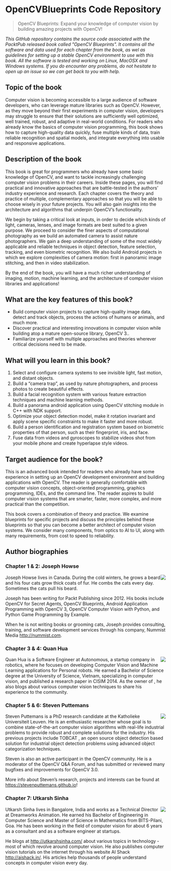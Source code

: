 # OpenCVBlueprints Code Repository

> OpenCV Blueprints: Expand your knowledge of computer vision by building amazing projects with OpenCV!

*This GitHub repository contains the source code associated with the PacktPub released book called "OpenCV Blueprints". It contains all the software and data used for each chapter from the book, as wel as guidelines for setting up a stable OpenCV environment to use with this book. All the software is tested and working on Linux, MacOSX and Windows systems. If you do encounter any problems, do not hesitate to open up an issue so we can get back to you with help.*

## Topic of the book
Computer vision is becoming accessible to a large audience of software developers, who can leverage mature libraries such as OpenCV. However, as they move beyond their first experiments in computer vision, developers may struggle to ensure that their solutions are sufficiently well optimized, well trained, robust, and adaptive in real-world conditions. For readers who already know the basics of computer vision programming, this book shows how to capture high-quality data quickly, fuse multiple kinds of data, train reliable recognition and spatial models, and integrate everything into usable and responsive applications.

## Description of the book
This book is great for programmers who already have some basic knowledge of OpenCV, and want to tackle increasingly challenging computer vision problems in their careers.  Inside these pages, you will find practical and innovative approaches that are battle-tested in the authors’ industry experience and research.  Each chapter covers the theory and practice of multiple, complementary approaches so that you will be able to choose wisely in your future projects.  You will also gain insights into the architecture and algorithms that underpin OpenCV’s functionality.

We begin by taking a critical look at inputs, in order to decide which kinds of light, cameras, lenses, and image formats are best suited to a given purpose. We proceed to consider the finer aspects of computational photography as we build an automated camera to assist nature photographers. We gain a deep understanding of some of the most widely applicable and reliable techniques in object detection, feature selection, tracking, and even biometric recognition. We also build Android projects in which we explore complexities of camera motion: first in panoramic image stitching, and then in video stabilization.

By the end of the book, you will have a much richer understanding of imaging, motion, machine learning, and the architecture of computer vision libraries and applications!

## What are the key features of this book?
* Build computer vision projects to capture high-quality image data, detect and track objects, process the actions of humans or animals, and much more.
* Discover practical and interesting innovations in computer vision while building atop a mature open-source library, OpenCV 3..
* Familiarize yourself with multiple approaches and theories wherever critical decisions need to be made.

## What will you learn in this book?
1. Select and configure camera systems to see invisible light, fast motion, and distant objects.
2. Build a “camera trap”, as used by nature photographers, and process photos to create beautiful effects.
3. Build a facial recognition system with various feature extraction techniques and machine learning methods.
4. Build a panorama android application using OpenCV stitching module in C++ with NDK support.
5. Optimize your object detection model, make it rotation invariant and apply scene specific constraints to make it faster and more robust.
6. Build a person identification and registration system based on biometric properties of that person, such as their fingerprint, iris, and face.
7. Fuse data from videos and gyroscopes to stabilize videos shot from your mobile phone and create hyperlapse style videos. 

## Target audience for the book?
This is an advanced book intended for readers who already have some experience in setting up an OpenCV development environment and building applications with OpenCV. The reader is generally comfortable with computer vision concepts, object-oriented programming, graphics programming, IDEs, and the command line. The reader aspires to build computer vision systems that are smarter, faster, more complex, and more practical than the competition.

This book covers a combination of theory and practice. We examine blueprints for specific projects and discuss the principles behind these blueprints so that you can become a better architect of computer vision systems. We consider many components, from optics to AI to UI, along with many requirements, from cost to speed to reliability.

## Author biographies
### Chapter 1 & 2: Joseph Howse
<div style="float: right">
    <img src="https://avatars1.githubusercontent.com/u/376134?v=3&s=200" />
</div>
Joseph Howse lives in Canada. During the cold winters, he grows a beard and his four cats grow thick coats of fur. He combs the cats every day. Sometimes the cats pull his beard.

Joseph has been writing for Packt Publishing since 2012. His books include OpenCV for Secret Agents, OpenCV Blueprints, Android Application Programming with OpenCV 3, OpenCV Computer Vision with Python, and Python Game Programming by Example.

When he is not writing books or grooming cats, Joseph provides consulting, training, and software development services through his company, Nummist Media <http://nummist.com>.

### Chapter 3 & 4: Quan Hua
<div style="float: right">
    <img src="https://avatars2.githubusercontent.com/u/8372557?v=3&s=200" />
</div>
Quan Hua is a Software Engineer at Autonomous, a startup company in robotics, where he focuses on developing Computer Vision and Machine Learning applications for Personal robots. He earned a Bachelor of Science degree at the University of Science, Vietnam, specializing in computer vision, and published a research paper in CISIM 2014. As the owner of <http://Quan404.com>, he also blogs about various computer vision techniques to share his experience to the community.

### Chapter 5 & 6: Steven Puttemans
<div style="float: right">
    <img src="https://avatars3.githubusercontent.com/u/4621239?v=3&s=200" />
</div>
Steven Puttemans is a PhD research candidate at the Katholieke Universiteit Leuven. He is an enthusiastic researcher whose goal is to combine state-of-the-art computer vision algorithms with real-life industrial problems to provide robust and complete solutions for the industry. His previous projects include TOBCAT <http://www.eavise.be/tobcat/>, an open source object detection based solution for industrial object detection problems using advanced object categorization techniques.

Steven is also an active participant in the OpenCV community. He is a moderator of the OpenCV Q&A Forum, and has submitted or reviewed many bugfixes and improvements for OpenCV 3.0.

More info about Steven’s research, projects and interests can be found at <https://stevenputtemans.github.io>!

### Chapter 7: Utkarsh Sinha
<div style="float: right">
    <img src="https://avatars2.githubusercontent.com/u/788742?v=3&s=200" />
</div>
Utkarsh Sinha lives in Bangalore, India and works as a Technical Director at Dreamworks Animation. He earned his Bachelor of Engineering in Computer Science and Master of Science in Mathematics from BITS-Pilani, Goa. He has been working in the field of computer vision for about 6 years as a consultant and as a software engineer at startups.

He blogs at <http://utkarshsinha.com/> about various topics in technology - most of which revolve around computer vision. He also publishes computer vision tutorials on the internet through his website AI Shack <http://aishack.in/>. His articles help thousands of people understand concepts in computer vision every day.



